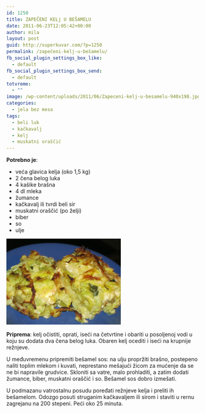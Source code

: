 ```yaml
---
id: 1250
title: ZAPEČENI KELj U BEŠAMELU
date: 2011-06-23T12:05:42+00:00
author: mila
layout: post
guid: http://superkuvar.com/?p=1250
permalink: /zapečeni-kelj-u-bešamelu/
fb_social_plugin_settings_box_like:
  - default
fb_social_plugin_settings_box_send:
  - default
totvreme:
  - ""
image: /wp-content/uploads/2011/06/Zapeceni-kelj-u-besamelu-940x198.jpg
categories:
  - jela bez mesa
tags:
  - beli luk
  - kačkavalj
  - kelj
  - muskatni oraščić
---
```

**Potrebno je**:

  * veća glavica kelja (oko 1,5 kg)
  * 2 čena belog luka
  * 4 kašike brašna
  * 4 dl mleka
  * žumance
  * kačkavalj ili tvrdi beli sir
  * muskatni oraščić (po želji)
  * biber
  * so
  * ulje

<img class="alignnone size-medium wp-image-4887" title="Zapeceni kelj u besamelu" src="/wp-content/uploads/2011/06/Zapeceni-kelj-u-besamelu-1024x768.jpg" alt="" width="300" height="225" /> 

**Priprema**: kelj očistiti, oprati, iseći na četvrtine i obariti u posoljenoj vodi u koju su dodata dva čena belog luka. Obaren kelj ocediti i iseći na krupnije režnjeve.

U međuvremenu pripremiti bešamel sos: na ulju propržiti brašno, postepeno naliti toplim mlekom i kuvati, neprestano mešajući žicom za mućenje da se ne bi napravile grudvice. Skloniti sa vatre, malo prohladiti, a zatim dodati žumance, biber, muskatni oraščić i so. Bešamel sos dobro izmešati.

U podmazanu vatrostalnu posudu poređati režnjeve kelja i preliti ih bešamelom. Odozgo posuti struganim kačkavaljem ili sirom i staviti u rernu zagrejanu na 200 stepeni. Peći oko 25 minuta.